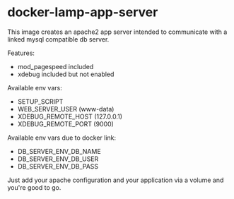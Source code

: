 # docker-lamp-app-server

This image creates an apache2 app server intended to communicate with a linked mysql compatible db server.

Features:
- mod_pagespeed included
- xdebug included but not enabled

Available env vars:
- SETUP_SCRIPT
- WEB_SERVER_USER (www-data)
- XDEBUG_REMOTE_HOST (127.0.0.1)
- XDEBUG_REMOTE_PORT (9000)

Available env vars due to docker link:
- DB_SERVER_ENV_DB_NAME
- DB_SERVER_ENV_DB_USER
- DB_SERVER_ENV_DB_PASS

Just add your apache configuration and your application via a volume and you're good to go.
